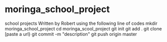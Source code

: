 # moringa_school_project
school projects
 Written by Robert
 using the following line of codes
 mkdir moringa_school_project
 cd moringa_scool_project
 git init
 git add .
 git clone [paste a url}
 git commit -m "description"
 git push origin master
